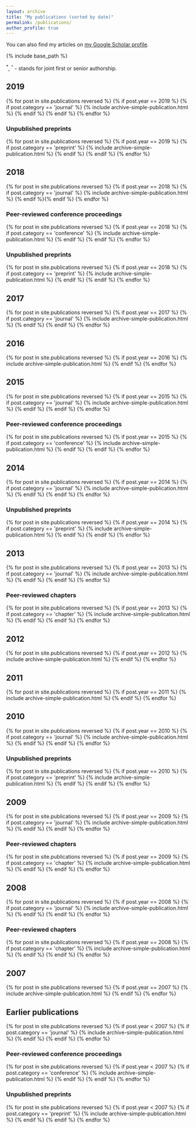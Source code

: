 ```yaml
---
layout: archive
title: "My publications (sorted by date)"
permalink: /publications/
author_profile: true
---
```


You can also find my articles on <a href="https://scholar.google.com/citations?user=r29H9sQAAAAJ&hl=fr">my Google Scholar profile</a>.

{% include base_path %}

<sup>*</sup>, <sup>^</sup> - stands for joint first or senior authorship.

<h2>2019</h2>
{% for post in site.publications reversed %}
  {% if post.year == 2019 %} {% if post.category == 'journal' %}
      {% include archive-simple-publication.html %}
  {% endif %} {% endif %}
{% endfor %}
<h3>Unpublished preprints</h3>
{% for post in site.publications reversed %}
  {% if post.year == 2019 %} {% if post.category == 'preprint' %}
      {% include archive-simple-publication.html %}
  {% endif %} {% endif %}
{% endfor %}


<h2>2018</h2>
{% for post in site.publications reversed %}
  {% if post.year == 2018 %} {% if post.category == 'journal' %}
      {% include archive-simple-publication.html %}
  {% endif %}{% endif %}
{% endfor %}
<h3>Peer-reviewed conference proceedings</h3>
{% for post in site.publications reversed %}
  {% if post.year == 2018 %} {% if post.category == 'conference' %}
      {% include archive-simple-publication.html %}
  {% endif %} {% endif %}
{% endfor %}
<h3>Unpublished preprints</h3>
{% for post in site.publications reversed %}
  {% if post.year == 2018 %} {% if post.category == 'preprint' %}
      {% include archive-simple-publication.html %}
  {% endif %} {% endif %}
{% endfor %}


<h2>2017</h2>
{% for post in site.publications reversed %}
  {% if post.year == 2017 %} {% if post.category == 'journal' %}
      {% include archive-simple-publication.html %}
  {% endif %} {% endif %}
{% endfor %}

<h2>2016</h2>
{% for post in site.publications reversed %}
  {% if post.year == 2016 %} 
      {% include archive-simple-publication.html %}
  {% endif %}
{% endfor %}

<h2>2015</h2>
{% for post in site.publications reversed %}
  {% if post.year == 2015 %} {% if post.category == 'journal' %}
      {% include archive-simple-publication.html %}
  {% endif %} {% endif %}
{% endfor %}
<h3>Peer-reviewed conference proceedings</h3>
{% for post in site.publications reversed %}
  {% if post.year == 2015 %} {% if post.category == 'conference' %}
      {% include archive-simple-publication.html %}
  {% endif %} {% endif %}
{% endfor %}


<h2>2014</h2>
{% for post in site.publications reversed %}
  {% if post.year == 2014 %} {% if post.category == 'journal' %}
      {% include archive-simple-publication.html %}
  {% endif %} {% endif %}
{% endfor %}
<h3>Unpublished preprints</h3>
{% for post in site.publications reversed %}
  {% if post.year == 2014 %} {% if post.category == 'preprint' %}
      {% include archive-simple-publication.html %}
  {% endif %} {% endif %}
{% endfor %}


<h2>2013</h2>
{% for post in site.publications reversed %}
  {% if post.year == 2013 %} {% if post.category == 'journal' %}
      {% include archive-simple-publication.html %}
  {% endif %} {% endif %}
{% endfor %}
<h3>Peer-reviewed chapters</h3>
{% for post in site.publications reversed %}
  {% if post.year == 2013 %} {% if post.category == 'chapter' %}
      {% include archive-simple-publication.html %}
  {% endif %} {% endif %}
{% endfor %}


<h2>2012</h2>
{% for post in site.publications reversed %}
  {% if post.year == 2012 %}
      {% include archive-simple-publication.html %}
  {% endif %}
{% endfor %}

<h2>2011</h2>
{% for post in site.publications reversed %}
  {% if post.year == 2011 %}
      {% include archive-simple-publication.html %}
  {% endif %}
{% endfor %}

<h2>2010</h2>
{% for post in site.publications reversed %}
  {% if post.year == 2010 %}  {% if post.category == 'journal' %}
      {% include archive-simple-publication.html %}
  {% endif %} {% endif %}
{% endfor %}
<h3>Unpublished preprints</h3>
{% for post in site.publications reversed %}
  {% if post.year == 2010 %} {% if post.category == 'preprint' %}
      {% include archive-simple-publication.html %}
  {% endif %} {% endif %}
{% endfor %}

<h2>2009</h2>
{% for post in site.publications reversed %}
  {% if post.year == 2009 %} {% if post.category == 'journal' %}
      {% include archive-simple-publication.html %}
  {% endif %} {% endif %}
{% endfor %}
<h3>Peer-reviewed chapters</h3>
{% for post in site.publications reversed %}
  {% if post.year == 2009 %} {% if post.category == 'chapter' %}
      {% include archive-simple-publication.html %}
  {% endif %} {% endif %}
{% endfor %}


<h2>2008</h2>
{% for post in site.publications reversed %}
  {% if post.year == 2008 %} {% if post.category == 'journal' %}
      {% include archive-simple-publication.html %}
  {% endif %} {% endif %}
{% endfor %}
<h3>Peer-reviewed chapters</h3>
{% for post in site.publications reversed %}
  {% if post.year == 2008 %} {% if post.category == 'chapter' %}
      {% include archive-simple-publication.html %}
  {% endif %} {% endif %}
{% endfor %}


<h2>2007</h2>
{% for post in site.publications reversed %}
  {% if post.year == 2007 %}
      {% include archive-simple-publication.html %}
  {% endif %}
{% endfor %}

<h2>Earlier publications</h2>
{% for post in site.publications reversed %}
  {% if post.year < 2007 %} {% if post.category == 'journal' %}
      {% include archive-simple-publication.html %}
  {% endif %} {% endif %}
{% endfor %}
<h3>Peer-reviewed conference proceedings</h3>
{% for post in site.publications reversed %}
  {% if post.year < 2007 %} {% if post.category == 'conference' %}
      {% include archive-simple-publication.html %}
  {% endif %} {% endif %}
{% endfor %}
<h3>Unpublished preprints</h3>
{% for post in site.publications reversed %}
  {% if post.year < 2007 %} {% if post.category == 'preprint' %}
      {% include archive-simple-publication.html %}
  {% endif %} {% endif %}
{% endfor %}


